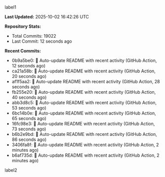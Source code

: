 
label1 
<!-- ACTIVITY_START -->
**Last Updated:** 2025-10-02 16:42:26 UTC

**Repository Stats:**
- Total Commits: 19022
- Last Commit: 12 seconds ago

**Recent Commits:**
- 0b9a5be0: 🤖 Auto-update README with recent activity (GitHub Action, 12 seconds ago)
- ca21a58b: 🤖 Auto-update README with recent activity (GitHub Action, 20 seconds ago)
- af1f5aa2: 🤖 Auto-update README with recent activity (GitHub Action, 28 seconds ago)
- fb255e20: 🤖 Auto-update README with recent activity (GitHub Action, 40 seconds ago)
- abb3d8c5: 🤖 Auto-update README with recent activity (GitHub Action, 53 seconds ago)
- 6bc14b0e: 🤖 Auto-update README with recent activity (GitHub Action, 65 seconds ago)
- 16fc98e3: 🤖 Auto-update README with recent activity (GitHub Action, 73 seconds ago)
- b6b2e9bd: 🤖 Auto-update README with recent activity (GitHub Action, 86 seconds ago)
- 3406fa8f: 🤖 Auto-update README with recent activity (GitHub Action, 2 minutes ago)
- b6af735d: 🤖 Auto-update README with recent activity (GitHub Action, 2 minutes ago)
<!-- ACTIVITY_END -->

label2
